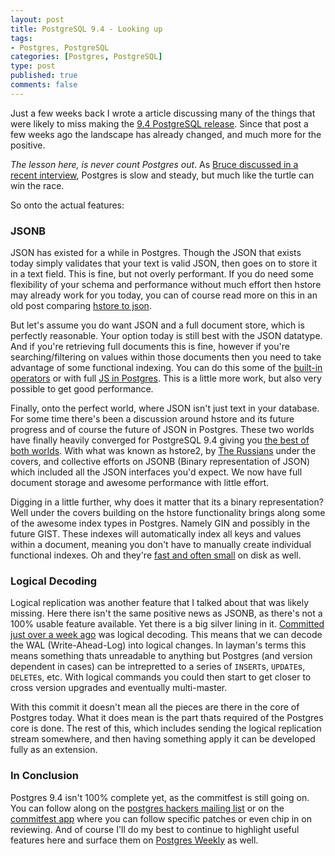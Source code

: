 ```yaml
--- 
layout: post
title: PostgreSQL 9.4 - Looking up
tags: 
- Postgres, PostgreSQL
categories: [Postgres, PostgreSQL]
type: post
published: true
comments: false
---
```


Just a few weeks back I wrote a article discussing many of the things that were likely to miss making the [9.4 PostgreSQL release](http://www.craigkerstiens.com/2014/02/15/PostgreSQL-9.4-What-I-Wanted/). Since that post a few weeks ago the landscape has already changed, and much more for the positive. 

*The lesson here, is never count Postgres out*. As [Bruce discussed in a recent interview](www.linuxinsider.com/story/Bruce-Momjian-PostrgreSQL-Prefers-the-Scenic-Route-80045.html), Postgres is slow and steady, but much like the turtle can win the race.

So onto the actual features:

<!--more-->

### JSONB

JSON has existed for a while in Postgres. Though the JSON that exists today simply validates that your text is valid JSON, then goes on to store it in a text field. This is fine, but not overly performant. If you do need some flexibility of your schema and performance without much effort then hstore may already work for you today, you can of course read more on this in an old post comparing [hstore to json](http://www.craigkerstiens.com/2013/07/03/hstore-vs-json/). 

But let's assume you do want JSON and a full document store, which is perfectly reasonable. Your option today is still best with the JSON datatype. And if you're retrieving full documents this is fine, however if you're searching/filtering on values within those documents then you need to take advantage of some functional indexing. You can do this some of the [built-in operators](http://www.postgresql.org/docs/9.3/static/functions-json.html) or with full [JS in Postgres](https://postgres.heroku.com/blog/past/2013/6/5/javascript_in_your_postgres/). This is a little more work, but also very possible to get good performance.

Finally, onto the perfect world, where JSON isn't just text in your database. For some time there's been a discussion around hstore and its future progress and of course the future of JSON in Postgres. These two worlds have finally heavily converged for PostgreSQL 9.4 giving you [the best of both worlds](http://www.postgresql.org/message-id/E1WRpmB-0002et-MT@gemulon.postgresql.org). With what was known as hstore2, by [The Russians](http://obartunov.livejournal.com/177247.html) under the covers, and collective efforts on JSONB (Binary representation of JSON) which included all the JSON interfaces you'd expect. We now have full document storage and awesome performance with little effort. 

Digging in a little further, why does it matter that its a binary representation? Well under the covers building on the hstore functionality brings along some of the awesome index types in Postgres. Namely GIN and possibly in the future GIST. These indexes will automatically index all keys and values within a document, meaning you don't have to manually create individual functional indexes. Oh and they're [fast and often small](http://thebuild.com/presentations/pg-as-nosql-pgday-fosdem-2013.pdf) on disk as well. 

### Logical Decoding

Logical replication was another feature that I talked about that was likely missing. Here there isn't the same positive news as JSONB, as there's not a 100% usable feature available. Yet there is a big silver lining in it. [Committed just over a week ago](http://git.postgresql.org/gitweb/?p=postgresql.git;a=commitdiff;h=b89e151054a05f0f6d356ca52e3b725dd0505e53) was logical decoding. This means that we can decode the WAL (Write-Ahead-Log) into logical changes. In layman's terms this means something thats unreadable to anything but Postgres (and version dependent in cases) can be intrepretted to a series of `INSERT`s, `UPDATE`s, `DELETE`s, etc. With logical commands you could then start to get closer to cross version upgrades and eventually multi-master.

With this commit it doesn't mean all the pieces are there in the core of Postgres today. What it does mean is the part thats required of the Postgres core is done. The rest of this, which includes sending the logical replication stream somewhere, and then having something apply it can be developed fully as an extension. 

### In Conclusion

Postgres 9.4 isn't 100% complete yet, as the commitfest is still going on. You can follow along on the [postgres hackers mailing list](www.postgresql.org/list/pgsql-hackers/2014-03/) or on the [commitfest app](https://commitfest.postgresql.org/) where you can follow specific patches or even chip in on reviewing. And of course I'll do my best to continue to highlight useful features here and surface them on [Postgres Weekly](http://www.postgresweekly.com) as well.
